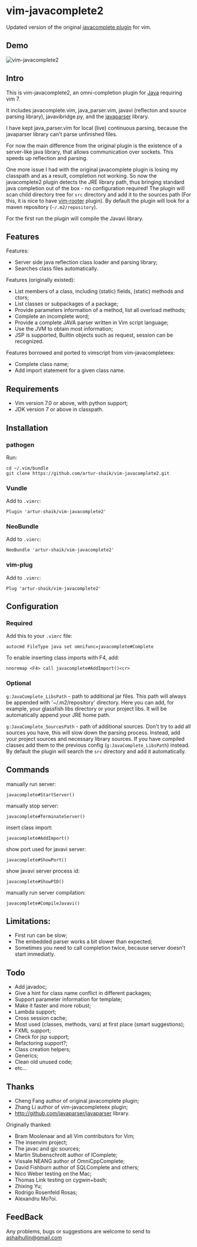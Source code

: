 # vim-javacomplete2

Updated version of the original [javacomplete plugin](http://www.vim.org/scripts/script.php?script_id=1785) for vim.

## Demo

![vim-javacomplete2](https://github.com/artur-shaik/vim-javacomplete2/raw/master/doc/demo.gif)

## Intro

This is vim-javacomplete2, an omni-completion plugin for [Java](http://www.oracle.com/technetwork/java/javase/downloads/index.html) requiring vim 7.

It includes javacomplete.vim, java_parser.vim, javavi (reflecton and source parsing library), javavibridge.py, and the [javaparser](https://github.com/javaparser/javaparser) library.

I have kept java_parser.vim for local (live) continuous parsing, because the javaparser library can't parse unfinished files.

For now the main difference from the original plugin is the existence of a server-like java library, that allows communication over sockets. This speeds up reflection and parsing.

One more issue I had with the original javacomplete plugin is losing my classpath and as a result, completion not working.
So now the javacomplete2 plugin detects the JRE library path, thus bringing standard java completion out of the box - no configuration required!
The plugin will scan child directory tree for `src` directory and add it to the sources path (For this, it is nice to have [vim-rooter](https://github.com/airblade/vim-rooter.git) plugin). 
By default the plugin will look for a maven repository (`~/.m2/repository`).

For the first run the plugin will compile the Javavi library.

## Features

Features:
- Server side java reflection class loader and parsing library;
- Searches class files automatically.

Features (originally existed):
- List members of a class, including (static) fields, (static) methods and ctors;
- List classes or subpackages of a package;
- Provide parameters information of a method, list all overload methods;
- Complete an incomplete word;
- Provide a complete JAVA parser written in Vim script language;
- Use the JVM to obtain most information;
- JSP is supported, Builtin objects such as request, session can be recognized.
 
Features borrowed and ported to vimscript from vim-javacompleteex:
- Complete class name;
- Add import statement for a given class name.

## Requirements

- Vim version 7.0 or above, with python support;
- JDK version 7 or above in classpath.

## Installation

### pathogen
Run:

````Shell
cd ~/.vim/bundle
git clone https://github.com/artur-shaik/vim-javacomplete2.git
````

### Vundle
Add to `.vimrc`:

````vimL
Plugin 'artur-shaik/vim-javacomplete2'
````

### NeoBundle
Add to `.vimrc`:

````vimL
NeoBundle 'artur-shaik/vim-javacomplete2'
````

### vim-plug
Add to `.vimrc`:
````vimL
Plug 'artur-shaik/vim-javacomplete2'
````

## Configuration

### Required

Add this to your `.vimrc` file:

`autocmd FileType java set omnifunc=javacomplete#Complete`

To enable inserting class imports with F4, add:

`nnoremap <F4> call javacomplete#AddImport()<cr>`

### Optional

`g:JavaComplete_LibsPath` - path to additional jar files. This path will always be appended with '~/.m2/repository' directory. Here you can add, for example, your glassfish libs directory or your project libs. It will be automatically append your JRE home path.

`g:JavaComplete_SourcesPath` - path of additional sources. Don't try to add all sources you have, this will slow down the parsing process. Instead, add your project sources and necessary library sources. If you have compiled classes add them to the previous config (`g:JavaComplete_LibsPath`) instead. By default the plugin will search the `src` directory and add it automatically.

## Commands

manually run server:

    javacomplete#StartServer()

manually stop server:

    javacomplete#TerminateServer()

insert class import:

    javacomplete#AddImport()

show port used for javavi server:

    javacomplete#ShowPort()

show javavi server process id:

    javacomplete#ShowPID()

manually run server compilation:

    javacomplete#CompileJavavi()

## Limitations:

- First run can be slow;
- The embedded parser works a bit slower than expected;
- Sometimes you need to call completion twice, because server doesn't start immediatly.

## Todo

- Add javadoc;
- Give a hint for class name conflict in different packages;
- Support parameter information for template;
- Make it faster and more robust;
- Lambda support;
- Cross session cache;
- Most used (classes, methods, vars) at first place (smart suggestions);
- FXML support;
- Check for jsp support;
- Refactoring support?;
- Class creation helpers;
- Generics;
- Clean old unused code;
- etc...

## Thanks

- Cheng Fang author of original javacomplete plugin;
- Zhang Li author of vim-javacompleteex plugin;
- http://github.com/javaparser/javaparser library.

Originally thanked:

- Bram Moolenaar and all Vim contributors for Vim;
- The insenvim project;
- The javac and gjc sources;
- Martin Stubenschrott	author of IComplete;
- Vissale NEANG		author of OmniCppComplete;
- David Fishburn		author of SQLComplete and others;
- Nico Weber		testing on the Mac;
- Thomas Link		testing on cygwin+bash;
- Zhixing Yu;
- Rodrigo Rosenfeld Rosas;
- Alexandru Mo?oi.

## FeedBack

Any problems, bugs or suggestions are welcome to send to ashaihullin@gmail.com
